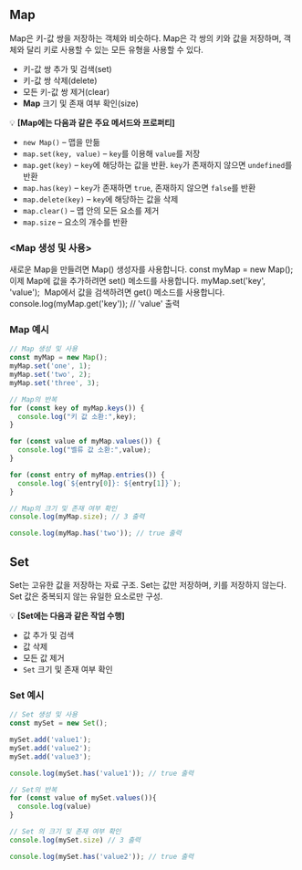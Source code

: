 ## Map
Map은 키-값 쌍을 저장하는 객체와 비슷하다. 
 Map은 각 쌍의 키와 값을 저장하며, 객체와 달리 키로 사용할 수 있는 모든 유형을 사용할 수 있다. 

- 키-값 쌍 추가 및 검색(set)
- 키-값 쌍 삭제(delete)
- 모든 키-값 쌍 제거(clear)
- **Map** 크기 및 존재 여부 확인(size)

💡 **[Map에는 다음과 같은 주요 메서드와 프로퍼티]**

- `new Map()` – 맵을 만듦
- `map.set(key, value)` – `key`를 이용해 `value`를 저장
- `map.get(key)` – `key`에 해당하는 값을 반환. `key`가 존재하지 않으면 `undefined`를 반환
- `map.has(key)` – `key`가 존재하면 `true`, 존재하지 않으면 `false`를 반환
- `map.delete(key)` – `key`에 해당하는 값을 삭제
- `map.clear()` – 맵 안의 모든 요소를 제거
- `map.size` – 요소의 개수를 반환

### <Map 생성 및 사용>
새로운 Map을 만들려면 Map() 생성자를 사용합니다.
const myMap = new Map();
​
이제 Map에 값을 추가하려면 set() 메소드를 사용합니다.
myMap.set('key', 'value');
​
Map에서 값을 검색하려면 get() 메소드를 사용합니다.
console.log(myMap.get('key')); // 'value' 출력

### Map 예시
```JavaScript
// Map 생성 및 사용
const myMap = new Map();
myMap.set('one', 1);
myMap.set('two', 2);
myMap.set('three', 3);

// Map의 반복
for (const key of myMap.keys()) {
  console.log("키 값 소환:",key);
}

for (const value of myMap.values()) {
  console.log("벨류 값 소환:",value);
}

for (const entry of myMap.entries()) {
  console.log(`${entry[0]}: ${entry[1]}`);
}

// Map의 크기 및 존재 여부 확인
console.log(myMap.size); // 3 출력

console.log(myMap.has('two')); // true 출력
```

## Set 
Set는 고유한 값을 저장하는 자료 구조. Set는 값만 저장하며, 키를 저장하지 않는다. Set 값은 중복되지 않는 유일한 요소로만 구성. 

💡 **[Set에는 다음과 같은 작업 수행]**
- 값 추가 및 검색
- 값 삭제
- 모든 값 제거
- `Set` 크기 및 존재 여부 확인

### Set 예시
```JavaScript
// Set 생성 및 사용
const mySet = new Set();

mySet.add('value1');
mySet.add('value2');
mySet.add('value3');

console.log(mySet.has('value1')); // true 출력

// Set의 반복
for (const value of mySet.values()){
  console.log(value)
}

// Set 의 크기 및 존재 여부 확인
console.log(mySet.size) // 3 출력 

console.log(mySet.has('value2')); // true 출력
```